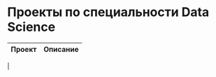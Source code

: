 # Проекты по специальности Data Science
| Проект | Описание |
| :---------------------- | :---------------------- | 
| 
